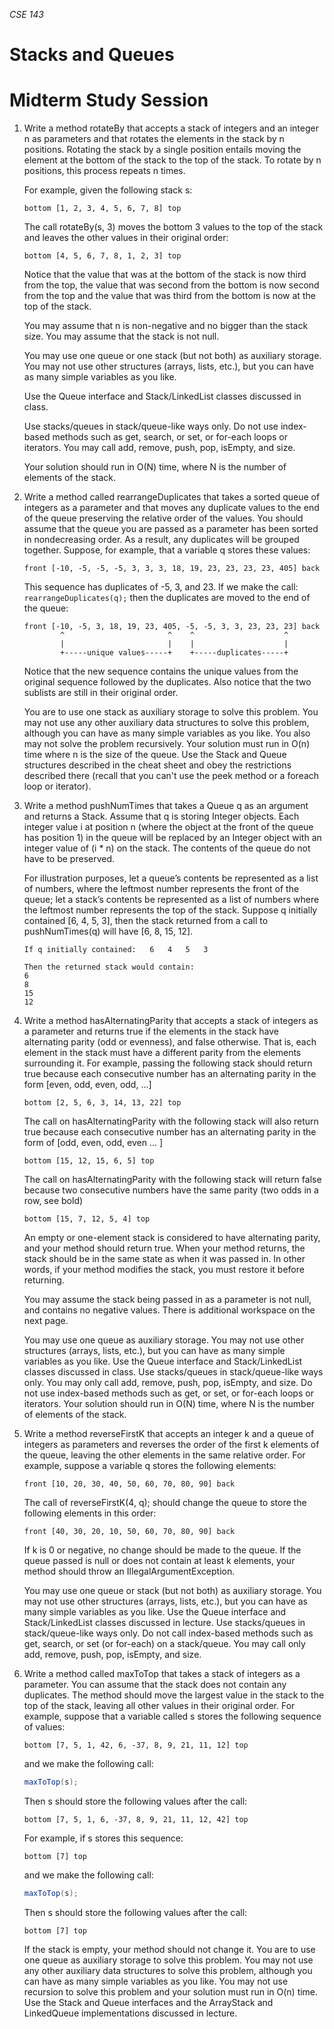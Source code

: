 _CSE 143_

# Stacks and Queues
# Midterm Study Session

1. Write a method rotateBy that accepts a stack of integers and an integer n as parameters and that rotates the elements in the stack by n positions. Rotating the stack by a single position entails moving the element at the bottom of the stack to the top of the stack. To rotate by n positions, this process repeats n times.

	For example, given the following stack s:

	```
	bottom [1, 2, 3, 4, 5, 6, 7, 8] top
	```

	The call rotateBy(s, 3) moves the bottom 3 values to the top of the stack and leaves the other values in their original order:

	```
	bottom [4, 5, 6, 7, 8, 1, 2, 3] top
	```

	Notice that the value that was at the bottom of the stack is now third from the top, the value that was second from the bottom is now second from the top and the value that was third from the bottom is now at the top of the stack.

	You may assume that n is non-negative and no bigger than the stack size. You may assume that the stack is not null.

	You may use one queue or one stack (but not both) as auxiliary storage. You may not use other structures (arrays, lists, etc.), but you can have as many simple variables as you like.

	Use the Queue interface and Stack/LinkedList classes discussed in class.

	Use stacks/queues in stack/queue-like ways only. Do not use index-based methods such as get, search, or set, or for-each loops or iterators. You may call add, remove, push, pop, isEmpty, and size.

	Your solution should run in O(N) time, where N is the number of elements of the stack.

1. Write a method called rearrangeDuplicates that takes a sorted queue of integers as a parameter and that moves any duplicate values to the end of the queue preserving the relative order of the values. You should assume that the queue you are passed as a parameter has been sorted in nondecreasing order. As a result, any duplicates will be grouped together. Suppose, for example, that a variable q stores these values:

	```
	front [-10, -5, -5, -5, 3, 3, 3, 18, 19, 23, 23, 23, 23, 405] back
	```

	This sequence has duplicates of -5, 3, and 23. If we make the call: `rearrangeDuplicates(q);` then the duplicates are moved to the end of the queue:

	```
	front [-10, -5, 3, 18, 19, 23, 405, -5, -5, 3, 3, 23, 23, 23] back
	        ^                       ^    ^                    ^
	        |                       |    |                    |
	        +-----unique values-----+    +-----duplicates-----+
	```

	Notice that the new sequence contains the unique values from the original sequence followed by the duplicates. Also notice that the two sublists are still in their original order.

	You are to use one stack as auxiliary storage to solve this problem. You may not use any other auxiliary data structures to solve this problem, although you can have as many simple variables as you like. You also may not solve the problem recursively. Your solution must run in O(n) time where n is the size of the queue. Use the Stack and Queue structures described in the cheat sheet and obey the restrictions described there (recall that you can't use the peek method or a foreach loop or iterator).

1. Write a method pushNumTimes that takes a Queue q as an argument and returns a Stack. Assume that q is storing Integer objects. Each integer value i at position n (where the object at the front of the queue has position 1) in the queue will be replaced by an Integer object with an integer value of (i * n) on the stack. The contents of the queue do not have to be preserved.

	For illustration purposes, let a queue’s contents be represented as a list of numbers, where the leftmost number represents the front of the queue; let a stack’s contents be represented as a list of numbers where the leftmost number represents the top of the stack. Suppose q initially contained [6, 4, 5, 3], then the stack returned from a call to pushNumTimes(q) will have [6, 8, 15, 12].

	```
	If q initially contained: 	6	4	5	3

	Then the returned stack would contain:
	6
	8
	15
	12
	```

1. Write a method hasAlternatingParity that accepts a stack of integers as a parameter and returns true if the elements in the stack have alternating parity (odd or evenness), and false otherwise. That is, each element in the stack must have a different parity from the elements surrounding it. For example, passing the following stack should return true because each consecutive number has an alternating parity in the form [even, odd, even, odd, …]

	```
	bottom [2, 5, 6, 3, 14, 13, 22] top
	```

	The call on hasAlternatingParity with the following stack will also return true because each consecutive number has an alternating parity in the form of [odd, even, odd, even … ]

	```
	bottom [15, 12, 15, 6, 5] top
	```

	The call on hasAlternatingParity with the following stack will return false because two consecutive numbers have the same parity (two odds in a row, see bold)

	```
	bottom [15, 7, 12, 5, 4] top
	```

	An empty or one-element stack is considered to have alternating parity, and your method should return true. When your method returns, the stack should be in the same state as when it was passed in. In other words, if your method modifies the stack, you must restore it before returning.

	You may assume the stack being passed in as a parameter is not null, and contains no negative values. There is additional workspace on the next page.

	You may use one queue as auxiliary storage. You may not use other structures (arrays, lists, etc.), but you can have as many simple variables as you like. Use the Queue interface and Stack/LinkedList classes discussed in class. Use stacks/queues in stack/queue-like ways only. You may only call add, remove, push, pop, isEmpty, and size. Do not use index-based methods such as get, or set, or for-each loops or iterators. Your solution should run in O(N) time, where N is the number of elements of the stack.

1. Write a method reverseFirstK that accepts an integer k and a queue of integers as parameters and reverses the order of the first k elements of the queue, leaving the other elements in the same relative order. For example, suppose a variable q stores the following elements:

	```
	front [10, 20, 30, 40, 50, 60, 70, 80, 90] back
	```

	The call of reverseFirstK(4, q); should change the queue to store the following elements in this order:

	```
	front [40, 30, 20, 10, 50, 60, 70, 80, 90] back
	```

	If k is 0 or negative, no change should be made to the queue. If the queue passed is null or does not contain at least k elements, your method should throw an IllegalArgumentException.

	You may use one queue or stack (but not both) as auxiliary storage. You may not use other structures (arrays, lists, etc.), but you can have as many simple variables as you like. Use the Queue interface and Stack/LinkedList classes discussed in lecture. Use stacks/queues in stack/queue-like ways only.  Do not call index-based methods such as get, search, or set (or for-each) on a stack/queue.  You may call only add, remove, push, pop, isEmpty, and size.

1. Write a method called maxToTop that takes a stack of integers as a parameter. You can assume that the stack does not contain any duplicates. The method should move the largest value in the stack to the top of the stack, leaving all other values in their original order. For example, suppose that a variable called s stores the following sequence of values:

	```
	bottom [7, 5, 1, 42, 6, -37, 8, 9, 21, 11, 12] top
	```

	and we make the following call:

	```java
	maxToTop(s);
	```

	Then s should store the following values after the call:

	```
	bottom [7, 5, 1, 6, -37, 8, 9, 21, 11, 12, 42] top
	```

	For example, if s stores this sequence:

	```
	bottom [7] top
	```

	and we make the following call:

	```java
	maxToTop(s);
	```

	Then s should store the following values after the call:

	```
	bottom [7] top
	```

	If the stack is empty, your method should not change it. You are to use one queue as auxiliary storage to solve this problem. You may not use any other auxiliary data structures to solve this problem, although you can have as many simple variables as you like. You may not use recursion to solve this problem and your solution must run in O(n) time. Use the Stack and Queue interfaces and the ArrayStack and LinkedQueue implementations discussed in lecture.